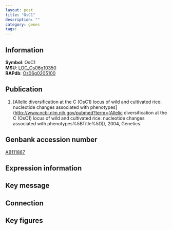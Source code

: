 ```yaml
---
layout: post
title: "OsC1"
description: ""
category: genes
tags: 
---
```


## Information
__Symbol__: OsC1  
__MSU__: [LOC_Os06g10350](http://rice.plantbiology.msu.edu/cgi-bin/ORF_infopage.cgi?orf=LOC_Os06g10350)  
__RAPdb__: [Os06g0205100](http://rapdb.dna.affrc.go.jp/viewer/gbrowse_details/irgsp1?name=Os06g0205100)  

## Publication
1. [Allelic diversification at the C (OsC1) locus of wild and cultivated rice: nucleotide changes associated with phenotypes](http://www.ncbi.nlm.nih.gov/pubmed?term=(Allelic diversification at the C (OsC1) locus of wild and cultivated rice: nucleotide changes associated with phenotypes%5BTitle%5D)), 2004, Genetics.

## Genbank accession number
[AB111867](http://www.ncbi.nlm.nih.gov/nuccore/AB111867)

## Expression information

## Key message

## Connection

## Key figures


